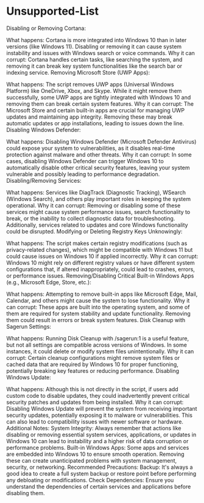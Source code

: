 # Unsupported-List
Disabling or Removing Cortana:

What happens: Cortana is more integrated into Windows 10 than in later versions (like Windows 11). Disabling or removing it can cause system instability and issues with Windows search or voice commands.
Why it can corrupt: Cortana handles certain tasks, like searching the system, and removing it can break key system functionalities like the search bar or indexing service.
Removing Microsoft Store (UWP Apps):

What happens: The script removes UWP apps (Universal Windows Platform) like OneDrive, Xbox, and Skype. While it might remove them successfully, some UWP apps are tightly integrated with Windows 10 and removing them can break certain system features.
Why it can corrupt: The Microsoft Store and certain built-in apps are crucial for managing UWP updates and maintaining app integrity. Removing these may break automatic updates or app installations, leading to issues down the line.
Disabling Windows Defender:

What happens: Disabling Windows Defender (Microsoft Defender Antivirus) could expose your system to vulnerabilities, as it disables real-time protection against malware and other threats.
Why it can corrupt: In some cases, disabling Windows Defender can trigger Windows 10 to automatically disable other critical security features, leaving your system vulnerable and possibly leading to performance degradation.
Disabling/Removing Services:

What happens: Services like DiagTrack (Diagnostic Tracking), WSearch (Windows Search), and others play important roles in keeping the system operational.
Why it can corrupt: Removing or disabling some of these services might cause system performance issues, search functionality to break, or the inability to collect diagnostic data for troubleshooting. Additionally, services related to updates and core Windows functionality could be disrupted.
Modifying or Deleting Registry Keys Unknowingly:

What happens: The script makes certain registry modifications (such as privacy-related changes), which might be compatible with Windows 11 but could cause issues on Windows 10 if applied incorrectly.
Why it can corrupt: Windows 10 might rely on different registry values or have different system configurations that, if altered inappropriately, could lead to crashes, errors, or performance issues.
Removing/Disabling Critical Built-in Windows Apps (e.g., Microsoft Edge, Store, etc.):

What happens: Attempting to remove built-in apps like Microsoft Edge, Mail, Calendar, and others might cause the system to lose functionality.
Why it can corrupt: These apps are built into the operating system, and some of them are required for system stability and update functionality. Removing them could result in errors or break system features.
Disk Cleanup with Sagerun Settings:

What happens: Running Disk Cleanup with /sagerun:1 is a useful feature, but not all settings are compatible across versions of Windows. In some instances, it could delete or modify system files unintentionally.
Why it can corrupt: Certain cleanup configurations might remove system files or cached data that are required by Windows 10 for proper functioning, potentially breaking key features or reducing performance.
Disabling Windows Update:

What happens: Although this is not directly in the script, if users add custom code to disable updates, they could inadvertently prevent critical security patches and updates from being installed.
Why it can corrupt: Disabling Windows Update will prevent the system from receiving important security updates, potentially exposing it to malware or vulnerabilities. This can also lead to compatibility issues with newer software or hardware.
Additional Notes:
System Integrity: Always remember that actions like disabling or removing essential system services, applications, or updates in Windows 10 can lead to instability and a higher risk of data corruption or performance problems.
Built-in Windows Apps: Some apps and services are embedded into Windows 10 to ensure smooth operation. Removing these can create unanticipated problems with system management, security, or networking.
Recommended Precautions:
Backup: It's always a good idea to create a full system backup or restore point before performing any debloating or modifications.
Check Dependencies: Ensure you understand the dependencies of certain services and applications before disabling them.
